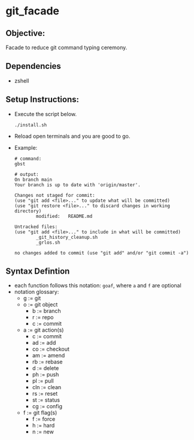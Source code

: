# git_facade

##  Objective:
Facade to reduce git command typing ceremony.

## Dependencies
- zshell 

## Setup Instructions:
- Execute the script below.
    ```shell
    ./install.sh
    ```

- Reload open terminals and you are good to go.

- Example:

    ```shell
    # command:
    gbst

    # output:
    On branch main
    Your branch is up to date with 'origin/master'.

    Changes not staged for commit:
    (use "git add <file>..." to update what will be committed)
    (use "git restore <file>..." to discard changes in working directory)
            modified:   README.md

    Untracked files:
    (use "git add <file>..." to include in what will be committed)
            _git_history_cleanup.sh
            _grlos.sh

    no changes added to commit (use "git add" and/or "git commit -a")
    ```

## Syntax Defintion
- each function follows this notation: `goaf`, where `a` and `f` are optional
- notation glossary:
    * g := git 
    * o := git object 
        * b := branch 
        * r := repo
        * c  := commit 
    * a := git action(s) 
        * c  := commit 
        * ad := add
        * co  := checkout
        * am  := amend
        * rb := rebase
        * d  := delete
        * ph := push
        * pl := pull
        * cln := clean
        * rs := reset
        * st := status
        * cg := config
    * f := git flag(s)
        * f := force
        * h := hard
        * n := new